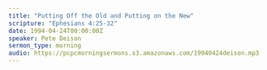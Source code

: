 ```yaml
---
title: "Putting Off the Old and Putting on the New"
scripture: "Ephesians 4:25-32"
date: 1994-04-24T00:00:00Z
speaker: Pete Deison
sermon_type: morning
audio: https://pcpcmorningsermons.s3.amazonaws.com/19940424deison.mp3 
---
```



